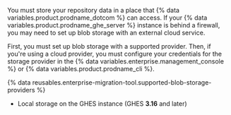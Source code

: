 You must store your repository data in a place that {% data variables.product.prodname_dotcom %} can access. If your {% data variables.product.prodname_ghe_server %} instance is behind a firewall, you may need to set up blob storage with an external cloud service.

First, you must set up blob storage with a supported provider. Then, if you're using a cloud provider, you must configure your credentials for the storage provider in the {% data variables.enterprise.management_console %} or {% data variables.product.prodname_cli %}.

{% data reusables.enterprise-migration-tool.supported-blob-storage-providers %}
* Local storage on the GHES instance (GHES **3.16** and later)
